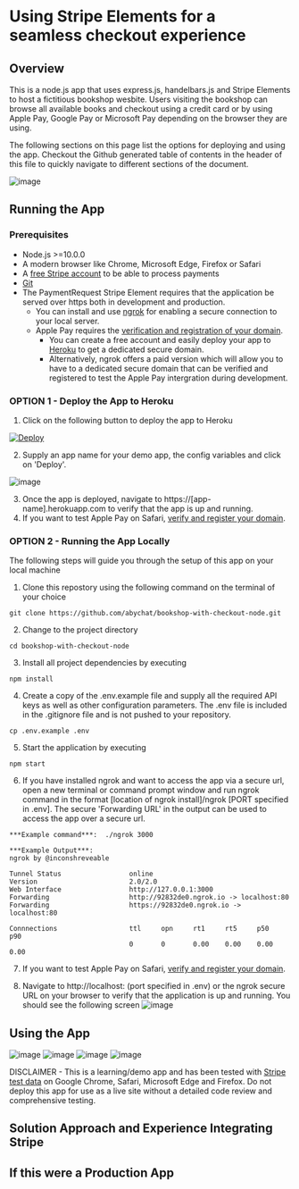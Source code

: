 # Using Stripe Elements for a seamless checkout experience

## Overview

This is a node.js app that uses express.js, handelbars.js and Stripe Elements to host a fictitious bookshop wesbite. Users visiting the bookshop can browse all available books
and checkout using a credit card or by using Apple Pay, Google Pay or Microsoft Pay depending on the browser they are using.

The following sections on this page list the options for deploying and using the app. Checkout the Github generated table of contents in the header of this file to quickly navigate to different sections of the document.

![image](https://user-images.githubusercontent.com/7586106/124688002-f0b24480-de8a-11eb-8523-e3522a904c61.png)


## Running the App

### Prerequisites
* Node.js >=10.0.0
* A modern browser like Chrome, Microsoft Edge, Firefox or Safari
* A [free Stripe account](https://dashboard.stripe.com/register) to be able to process payments
* [Git](https://git-scm.com/downloads)
* The PaymentRequest Stripe Element requires that the application be served over https both in development and production.
  + You can install and use [ngrok](https://dashboard.ngrok.com/signup) for enabling a secure connection to your local server.
  + Apple Pay requires the [verification and registration of your domain](https://stripe.com/docs/stripe-js/elements/payment-request-button#verifying-your-domain-with-apple-pay).
    - You can create a free account and easily deploy your app to [Heroku](https://signup.heroku.com/) to get a dedicated secure domain.
    - Alternatively, ngrok offers a paid version which will allow you to have to a dedicated secure domain that can be verified and registered to test the Apple Pay intergration during development.

### OPTION 1 - Deploy the App to Heroku

1. Click on the following button to deploy the app to Heroku

[![Deploy](https://www.herokucdn.com/deploy/button.svg)](https://heroku.com/deploy?template=https://github.com/abychat/bookshop-with-checkout-node)

2. Supply an app name for your demo app, the config variables and click on 'Deploy'.

![image](https://user-images.githubusercontent.com/7586106/124684702-96ae8080-de84-11eb-8061-b8b9c34a77db.png)

3. Once the app is deployed, navigate to https://[app-name].herokuapp.com to verify that the app is up and running.
4. If you want to test Apple Pay on Safari, [verify and register your domain](https://stripe.com/docs/stripe-js/elements/payment-request-button#verifying-your-domain-with-apple-pay).

###  OPTION 2 - Running the App Locally

The following steps will guide you through the setup of this app on your local machine

1. Clone this repostory using the following command  on the terminal of your choice 
``` 
git clone https://github.com/abychat/bookshop-with-checkout-node.git
```
2. Change to the project directory
```
cd bookshop-with-checkout-node
```
3. Install all project dependencies by executing
```
npm install
```
4. Create a copy of the .env.example file and supply all the required API keys as well as other configuration parameters. The .env file is included in the .gitignore file and is not pushed to your repository.
```
cp .env.example .env
```
5. Start the application by executing
``` 
npm start
```
6. If you have installed ngrok and want to access the app via a secure url, open a new terminal or command prompt window and run ngrok command in the format
[location of ngrok install]/ngrok [PORT specified in .env]. The secure 'Forwarding URL' in the output can be used to access the app over a secure url.
```
***Example command***:  ./ngrok 3000

***Example Output***: 
ngrok by @inconshreveable

Tunnel Status                 online
Version                       2.0/2.0
Web Interface                 http://127.0.0.1:3000
Forwarding                    http://92832de0.ngrok.io -> localhost:80
Forwarding                    https://92832de0.ngrok.io -> localhost:80

Connnections                  ttl     opn     rt1     rt5     p50     p90
                              0       0       0.00    0.00    0.00    0.00
```

7. If you want to test Apple Pay on Safari, [verify and register your domain](https://stripe.com/docs/stripe-js/elements/payment-request-button#verifying-your-domain-with-apple-pay).

8. Navigate to http://localhost: <PORT> (port specified in .env) or the ngrok secure URL on your browser to verify that the application is up and running. You should see the following screen
![image](https://user-images.githubusercontent.com/7586106/124682884-b93e9a80-de80-11eb-95e9-f906e7f1cb99.png)


## Using the App

![image](https://user-images.githubusercontent.com/7586106/124686499-19850a80-de88-11eb-8dd6-aea89270231b.png)
![image](https://user-images.githubusercontent.com/7586106/124686506-1be76480-de88-11eb-9b82-13ba98058a84.png)
![image](https://user-images.githubusercontent.com/7586106/124686514-1ee25500-de88-11eb-8867-1b809db74e13.png)
![image](https://user-images.githubusercontent.com/7586106/124686519-230e7280-de88-11eb-984f-4d0ae8e44d15.png)


DISCLAIMER - This is a learning/demo app and has been tested with [Stripe test data](https://stripe.com/docs/testing#cards) on Google Chrome, Safari, Microsoft Edge and Firefox. Do not deploy this app for use as a live site without a detailed code review and comprehensive testing.

## Solution Approach and Experience Integrating Stripe

## If this were a Production App

